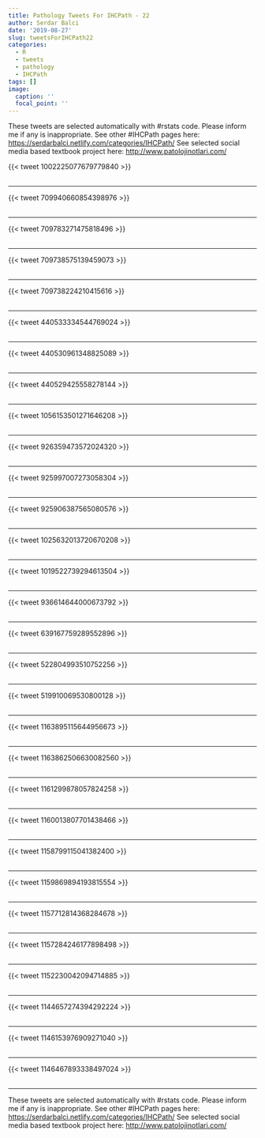 ```yaml
---
title: Pathology Tweets For IHCPath - 22
author: Serdar Balci
date: '2019-08-27'
slug: tweetsForIHCPath22
categories:
  - R
  - tweets
  - pathology
  - IHCPath
tags: []
image:
  caption: ''
  focal_point: ''
---
```



These tweets are selected automatically with #rstats code. Please inform me if any is inappropriate.
See other #IHCPath pages here: https://serdarbalci.netlify.com/categories/IHCPath/ 
See selected social media based textbook project here: http://www.patolojinotlari.com/

{{< tweet 1002225077679779840 >}}
<br>
<br>
<hr>
{{< tweet 709940660854398976 >}}
<br>
<br>
<hr>
{{< tweet 709783271475818496 >}}
<br>
<br>
<hr>
{{< tweet 709738575139459073 >}}
<br>
<br>
<hr>
{{< tweet 709738224210415616 >}}
<br>
<br>
<hr>
{{< tweet 440533334544769024 >}}
<br>
<br>
<hr>
{{< tweet 440530961348825089 >}}
<br>
<br>
<hr>
{{< tweet 440529425558278144 >}}
<br>
<br>
<hr>
{{< tweet 1056153501271646208 >}}
<br>
<br>
<hr>
{{< tweet 926359473572024320 >}}
<br>
<br>
<hr>
{{< tweet 925997007273058304 >}}
<br>
<br>
<hr>
{{< tweet 925906387565080576 >}}
<br>
<br>
<hr>
{{< tweet 1025632013720670208 >}}
<br>
<br>
<hr>
{{< tweet 1019522739294613504 >}}
<br>
<br>
<hr>
{{< tweet 936614644000673792 >}}
<br>
<br>
<hr>
{{< tweet 639167759289552896 >}}
<br>
<br>
<hr>
{{< tweet 522804993510752256 >}}
<br>
<br>
<hr>
{{< tweet 519910069530800128 >}}
<br>
<br>
<hr>
{{< tweet 1163895115644956673 >}}
<br>
<br>
<hr>
{{< tweet 1163862506630082560 >}}
<br>
<br>
<hr>
{{< tweet 1161299878057824258 >}}
<br>
<br>
<hr>
{{< tweet 1160013807701438466 >}}
<br>
<br>
<hr>
{{< tweet 1158799115041382400 >}}
<br>
<br>
<hr>
{{< tweet 1159869894193815554 >}}
<br>
<br>
<hr>
{{< tweet 1157712814368284678 >}}
<br>
<br>
<hr>
{{< tweet 1157284246177898498 >}}
<br>
<br>
<hr>
{{< tweet 1152230042094714885 >}}
<br>
<br>
<hr>
{{< tweet 1144657274394292224 >}}
<br>
<br>
<hr>
{{< tweet 1146153976909271040 >}}
<br>
<br>
<hr>
{{< tweet 1146467893338497024 >}}
<br>
<br>
<hr>


These tweets are selected automatically with #rstats code. Please inform me if any is inappropriate.
See other #IHCPath pages here: https://serdarbalci.netlify.com/categories/IHCPath/ 
See selected social media based textbook project here: http://www.patolojinotlari.com/
